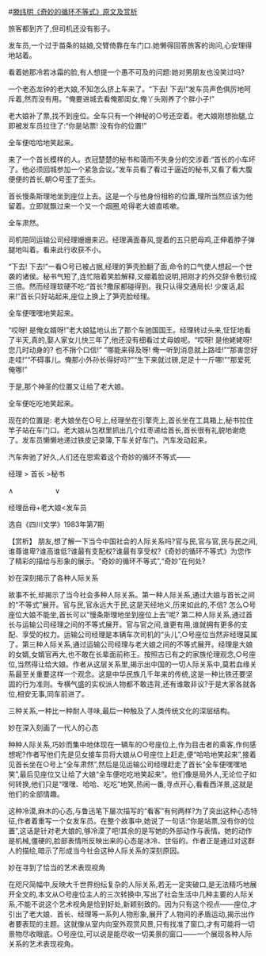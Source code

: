 #[滕纬明《奇妙的循环不等式》原文及赏析](https://www.vrrw.net/wx/15194.html)

旅客都到齐了,但司机还没有影子。

发车员,一个过于苗条的姑娘,交臂倚靠在车门口.她懒得回答旅客的询问,心安理得地站着。

看着她那冷若冰霜的脸,有人想提一个愚不可及的问题:她对男朋友也没笑过吗?

一个老态龙钟的老大娘,不知怎么挤上车来了。“下去! 下去!”发车员声色俱厉地呵斥着,然而没有用。“俺要进城去看俺那闺女,俺丫头刚养了个胖小子!”

老大娘补了票,找不到座位。全车只有一个神秘的○号还空着。老大娘刚想抬腿,立即被发车员拉住了:“你是站票! 没有你的位置!”

全车便哈哈地笑起来。

来了一个首长模样的人。衣冠楚楚的秘书和蔼而不失身分的交涉着:“首长的小车坏了。他必须回城参加一个紧急会议。”发车员看了看过于逼近的秘书,又看了看大腹便便的首长,朝○号歪了歪头。

首长慢条斯理地坐到座位上去。这是一个与他身份相称的位置,理所当然应该为他留着。立即就飘过来一个又一个烟圈,呛得老大娘直咳嗽。

全车肃然。

司机陪同运输公司经理姗姗来迟。经理满面春风,提着的五只肥母鸡,正伸着脖子弹腿地叫着。看来此行收获不小。

“下去! 下去!”一看○号已被占据,经理的笋壳脸翻了面,命令的口气使人想起一个世袭的诸侯。秘书气短了,连忙陪着笑脸解释,又绷着脸说明,把刚才的外交辞令敷衍成三倍。然而经理软硬不吃:“首长?撒尿都碰得到。我只认得交通局长! 少废话,起来!”首长只好站起来,座位上换上了笋壳脸经理。

全车便嘿嘿地笑起来。

“哎呀! 是俺女婿呀!”老大娘猛地认出了那个车驰国国王。经理转过头来,怔怔地看了半天,真的,娶人家女儿快三年了,他还没有细看过丈母娘呢。“哎呀! 是他姥姥呀! 您几时动身的? 也不捎个口信!” “哪能来得及呀! 俺一听到消息就上路哇!”“那害您好走哇!”“不碍事儿。俺那小外孙长得好吗?”“生下来就过磅,足足十一斤哪!”“那爱死俺哪!”

于是,那个神圣的位置又让给了老大娘。

全车便吃吃地笑起来。

现在的位置是: 老大娘坐在○号上,经理坐在引擎壳上,首长坐在工具箱上,秘书拉住竿子站在车门口。老大娘从包袱里抓出几个红枣递给首长,首长很有礼貌地谢绝了。发车员懒懒地递过铁皮记录簿,下车关好车门。汽车发动起来。

汽车奔驰了好久,人们还在思索着这个奇妙的循环不等式——

经理 > 首长 >秘书

∧　　　　　　∨

经理岳母+老大娘<发车员

选自《四川文学》1983年第7期



【赏析】 朋友,想了解一下当今中国社会的人际关系吗?官与民,官与官,民与民之间,谁尊谁卑?谁高谁低?谁最有支配权?谁最有享受权?《奇妙的循环不等式》为您作了精彩的描绘与形象的展示。“奇妙的循环不等式”,“奇妙”在何处?

妙在深刻揭示了各种人际关系

故事不长,却揭示了当今社会多种人际关系。第一种人际关系,通过大娘与首长之间的“不等式”展开。官与民,官永远大于民,这是天经地义,历来如此的,不信? 怎么○号座位大娘不能坐,首长可以“慢条斯理地坐到座位上去”呢? 第二种人际关系,通过首长与运输公司经理之间的不等式展开。官与官之间,谁更有用,谁就拥有更多的支配、享受的权力。运输公司经理是本辆车次司机的“头儿”,○号座位当然非经理莫属了。第三种人际关系,通过运输公司经理与老大娘之间的不等式展开。经理是大娘的女婿,女婿官再大,也不敢在长辈面前称王。按照古已有之的家族伦理观念,○号座位,当然得让给大娘。作者从这层关系里,揭示出中国的一切人际关系中,莫若血缘关系最至关重要这样一个观念。这是中华民族几千年来的传统,这是一种比铁还要坚固的行为准则。专横气盛的实权派人物都不敢违背,还有谁敢非议?于是大家各就各位,相安无事,同车前进了。

三种关系,一种比一种耐人寻味,最后一种触及了人类传统文化的深层结构。

妙在深入刻画了一代人的心态

种种人际关系,巧妙而集中地体现在一辆车的○号座位上,作为目击者的乘客,作何感想呢?作者写他们先是见女接车员将大娘从○号座位上赶走,便“哈哈地笑起来”,接着见首长坐在○号上“全车肃然”,然后是见运输公司经理赶走了首长“全车便嘿嘿地笑”,最后见座位又让给了大娘“全车便吃吃地笑起来”。他们像是局外人,无论位子如何转换,他们只是“嘿嘿、哈哈、吃吃”地笑,热闹一番,寻点开心,看看西洋景,这就是他们的全部情趣。

这种冷漠,麻木的心态,与鲁迅笔下屡次描写的“看客”有何两样?为了突出这种心态特征,作者着重写一个女发车员。在整个故事中,她说了一句话:“你是站票,没有你的位置”,这话是针对老大娘的,够冷漠了吧!其余的是写她的外部动作与表情。她的动作是机械,僵硬的,脸部表情所反映出来的心态是冰冷、世俗的。作者正是通过对这群人的描绘,暗示了形成当今社会这种人际关系的深刻原因。

妙在寻到了恰当的艺术表现视角

在咫尺简幅中,反映大千世界纷纭复杂的人际关系,若无一定突破口,是无法精巧地展开全文的,本文从○号座位主人的三次转换中,写出了社会生活中几种主要的人际关系,不能不说这个艺术视角是恰到好处,新颖别致的。因为只有这个视点——座位,才引出了老大娘、首长、经理等一系列人物形象,展开了人物间的矛盾运动,揭示出作者要表现的主题。这就像从室内向室外观赏风景,只有找准了窗口,才有可能将一切景物尽收眼底。○号座位,可以说是能尽收一切美景的窗口——一个展现各种人际关系的艺术表现视角。

